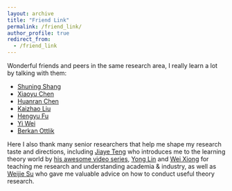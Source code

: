 ```yaml
---
layout: archive
title: "Friend Link"
permalink: /friend_link/
author_profile: true
redirect_from:
  - /friend_link
---
```


Wonderful friends and peers in the same research area, I really learn a lot by talking with them:
- [Shuning Shang](https://nooraovo.github.io) 
- [Xiaoyu Chen](https://xiaoyuchen.me/) 
- [Huanran Chen](https://huanranchen.github.io/) 
- [Kaizhao Liu](https://openreview.net/profile?id=~Kaizhao_Liu1) 
- [Hengyu Fu](https://dblp.org/pid/352/5349.html) 
- [Yi Wei](https://yee-millennium.github.io/) 
- [Berkan Ottlik](https://berkan.xyz/) 


Here I also thank many senior researchers that help me shape my research taste and directions, including [Jiaye Teng](https://www.tengjiaye.com/) who introduces me to the learning theory world by [his awesome video series](https://www.bilibili.com/video/BV1k64y1r7Dv/), [Yong Lin](https://linyongver.github.io/Website/) and [Wei Xiong](https://weixiongust.github.io/WeiXiongUST/index.html) for teaching me research and understanding academia & industry, as well as [Weijie Su](https://www.weijie-su.com/) who gave me valuable advice on how to conduct useful theory research.

